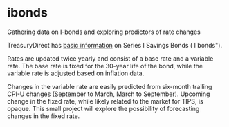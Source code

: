 # ibonds
Gathering data on I-bonds and exploring predictors of rate changes

TreasuryDirect has [basic information](https://www.treasurydirect.gov/indiv/research/indepth/ibonds/res_ibonds.htm) on Series I Savings Bonds (
I bonds").

Rates are updated twice yearly and consist of a base rate and a variable rate. The base rate is fixed for the 30-year life of the bond, while the variable rate is adjusted based on inflation data.

Changes in the variable rate are easily predicted from six-month trailing CPI-U changes (September to March, March to September). Upcoming change in the fixed rate, while likely related to the market for TIPS, is opaque. This small project will explore the possibility of forecasting changes in the fixed rate.
